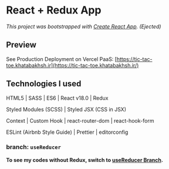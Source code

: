 # React + Redux App

*This project was bootstrapped with [Create React App](https://github.com/facebook/create-react-app). (Ejected)*

## Preview

See Production Deployment on Vercel PaaS: [https://tic-tac-toe.khatabakhsh.ir](https://tic-tac-toe.khatabakhsh.ir/)


## Technologies I used

HTML5 | SASS | ES6 | React v18.0 | Redux

Styled Modules (SCSS) | Styled JSX (CSS in JSX)

Context | Custom Hook | react-router-dom | react-hook-form

ESLint (Airbnb Style Guide) | Prettier | editorconfig


### branch: `useReducer`

**To see my codes without Redux, switch to [useReducer Branch](https://github.com/khatabakhsh/xo-react/tree/useReducer).**
